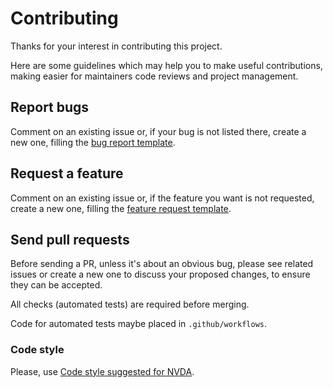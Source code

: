 # Contributing #

Thanks for your interest in contributing this project.

Here are some guidelines which may help you to make useful contributions, making easier for maintainers code reviews and project management.

## Report bugs ##

Comment on an existing issue or, if your bug is not listed there, create a new one, filling the [bug report template](https://github.com/nvdaes/.github/blob/master/.github/ISSUE_TEMPLATE/bug_report.md).

## Request a feature ##

Comment on an existing issue or, if the feature you want is not requested, create a new one, filling the [feature request template](https://github.com/nvdaes/.github/blob/master/.github/ISSUE_TEMPLATE/feature_request.md).

## Send pull requests ##

Before sending a PR, unless it's about an obvious bug, please see related issues or create a new one to discuss your proposed changes, to ensure they can be accepted.

All checks (automated tests) are required before merging.

Code for automated tests maybe placed in `.github/workflows`.

### Code style ###

Please, use [Code style suggested for NVDA](https://github.com/nvaccess/nvda/wiki/Contributing).

